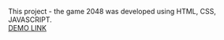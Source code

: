 This project - the game 2048 was developed using HTML, CSS, JAVASCRIPT.
<br>
[DEMO LINK](https://Vlad-Fedorishchev.github.io/js-game-2048/)

